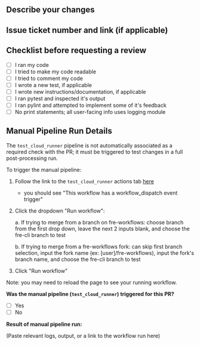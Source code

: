 ## Describe your changes

## Issue ticket number and link (if applicable)

## Checklist before requesting a review

- [ ] I ran my code
- [ ] I tried to make my code readable
- [ ] I tried to comment my code
- [ ] I wrote a new test, if applicable
- [ ] I wrote new instructions/documentation, if applicable
- [ ] I ran pytest and inspected it's output
- [ ] I ran pylint and attempted to implement some of it's feedback
- [ ] No print statements; all user-facing info uses logging module

## Manual Pipeline Run Details

The `test_cloud_runner` pipeline is not automatically associated as a required check with the PR; it must be triggered to test changes in a full post-processing run.

To trigger the manual pipeline:
1. Follow the link to the `test_cloud_runner` actions tab [here](https://github.com/NOAA-GFDL/fre-workflows/actions/workflows/test_cloud_runner.yml)
    - you should see "This workflow has a workflow_dispatch event trigger"
    
3. Click the dropdown "Run workflow":

    a. If trying to merge from a branch on fre-workflows: choose branch from the first drop down, leave the next 2 inputs blank, and choose the fre-cli branch to test

    b. If trying to merge from a fre-workflows fork: can skip first branch selection, input the fork name (ex: [user]/fre-workflows), input the fork's branch name, and choose the fre-cli branch to test
4. Click "Run workflow"

Note: you may need to reload the page to see your running workflow. 

**Was the manual pipeline (`test_cloud_runner`) triggered for this PR?**
- [ ] Yes
- [ ] No

**Result of manual pipeline run:**

(Paste relevant logs, output, or a link to the workflow run here)
